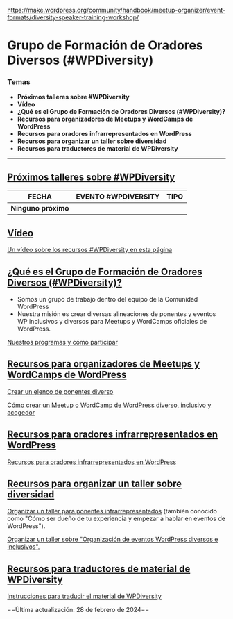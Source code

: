 https://make.wordpress.org/community/handbook/meetup-organizer/event-formats/diversity-speaker-training-workshop/

# Grupo de Formación de Oradores Diversos (#WPDiversity)

### Temas
- **Próximos talleres sobre #WPDiversity**
- **Vídeo**
- **¿Qué es el Grupo de Formación de Oradores Diversos (#WPDiversity)?**
- **Recursos para organizadores de Meetups y WordCamps de WordPress**
- **Recursos para oradores infrarrepresentados en WordPress**
- **Recursos para organizar un taller sobre diversidad**
- **Recursos para traductores de material de WPDiversity**

---

## [Próximos talleres sobre #WPDiversity](https://make.wordpress.org/community/handbook/meetup-organizer/event-formats/diversity-speaker-training-workshop/#upcoming-wpdiversity-workshops)

|FECHA|EVENTO #WPDIVERSITY|TIPO|
|---|---|---|
|**Ninguno próximo**|||

## [Vídeo](https://make.wordpress.org/community/handbook/meetup-organizer/event-formats/diversity-speaker-training-workshop/#video)

[Un vídeo sobre los recursos #WPDiversity en esta página](https://wordpress.tv/2023/10/07/wpdiversity-resources-walk-through/)

## [¿Qué es el Grupo de Formación de Oradores Diversos (#WPDiversity)?](https://make.wordpress.org/community/handbook/meetup-organizer/event-formats/diversity-speaker-training-workshop/#what-is-the-diverse-speaker-training-group-wpdiversity)

- Somos un grupo de trabajo dentro del equipo de la Comunidad WordPress
- Nuestra misión es crear diversas alineaciones de ponentes y eventos WP inclusivos y diversos para Meetups y WordCamps oficiales de WordPress.

[Nuestros programas y cómo participar](https://make.wordpress.org/community/handbook/meetup-organizer/event-formats/diversity-speaker-training-workshop/our-programs-diverse-speaker-training-group-wpdiversity/)

## [Recursos para organizadores de Meetups y WordCamps de WordPress](https://make.wordpress.org/community/handbook/meetup-organizer/event-formats/diversity-speaker-training-workshop/#resources-for-wordpress-meetup-and-wordcamp-organizers)

[Crear un elenco de ponentes diverso](https://make.wordpress.org/community/handbook/meetup-organizer/event-formats/diversity-speaker-training-workshop/creating-a-diverse-speaker-lineup/)

[Cómo crear un Meetup o WordCamp de WordPress diverso, inclusivo y acogedor](https://make.wordpress.org/community/handbook/meetup-organizer/event-formats/diversity-speaker-training-workshop/creating-a-diverse-inclusive-welcoming-wordpress-meetup-or-wordcamp/)  

## [Recursos para oradores infrarrepresentados en WordPress](https://make.wordpress.org/community/handbook/meetup-organizer/event-formats/diversity-speaker-training-workshop/#resources-for-underrepresented-speakers-in-wordpress)

[Recursos para oradores infrarrepresentados en WordPress](https://make.wordpress.org/community/handbook/meetup-organizer/event-formats/diversity-speaker-training-workshop/resources-for-underrepresented-speakers-in-wordpress/)

## [Recursos para organizar un taller sobre diversidad](https://make.wordpress.org/community/handbook/meetup-organizer/event-formats/diversity-speaker-training-workshop/#resources-to-hold-a-diversity-workshop)

[Organizar un taller para ponentes infrarrepresentados](https://make.wordpress.org/community/handbook/meetup-organizer/event-formats/diversity-speaker-training-workshop/hold-an-underrepresented-speaker-workshop/) (también conocido como "Cómo ser dueño de tu experiencia y empezar a hablar en eventos de WordPress").

[Organizar un taller sobre "Organización de eventos WordPress diversos e inclusivos".](https://make.wordpress.org/community/handbook/meetup-organizer/event-formats/diversity-speaker-training-workshop/how-to-run-the-inclusion-workshop/)

## [Recursos para traductores de material de WPDiversity](https://make.wordpress.org/community/handbook/meetup-organizer/event-formats/diversity-speaker-training-workshop/#resources-for-wpdiversity-material-translators)

[Instrucciones para traducir el material de WPDiversity](https://make.wordpress.org/community/handbook/meetup-organizer/event-formats/diversity-speaker-training-workshop/instructions-to-translate-wpdiversity-material/)

==Última actualización: 28 de febrero de 2024==